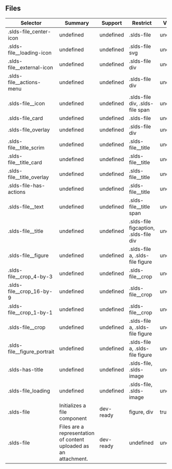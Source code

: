 

## Files

| Selector | Summary | Support | Restrict | Variant |
|-------|-------|-------|-------|-------|
| .slds-file_center-icon | undefined | undefined | .slds-file | undefined |
| .slds-file__loading-icon | undefined | undefined | .slds-file svg | undefined |
| .slds-file__external-icon | undefined | undefined | .slds-file div | undefined |
| .slds-file__actions-menu | undefined | undefined | .slds-file div | undefined |
| .slds-file__icon | undefined | undefined | .slds-file div, .slds-file span | undefined |
| .slds-file_card | undefined | undefined | .slds-file | undefined |
| .slds-file_overlay | undefined | undefined | .slds-file div | undefined |
| .slds-file__title_scrim | undefined | undefined | .slds-file__title | undefined |
| .slds-file__title_card | undefined | undefined | .slds-file__title | undefined |
| .slds-file__title_overlay | undefined | undefined | .slds-file__title | undefined |
| .slds-file-has-actions | undefined | undefined | .slds-file__title | undefined |
| .slds-file__text | undefined | undefined | .slds-file__title span | undefined |
| .slds-file__title | undefined | undefined | .slds-file figcaption, .slds-file div | undefined |
| .slds-file__figure | undefined | undefined | .slds-file a, .slds-file figure | undefined |
| .slds-file__crop_4-by-3 | undefined | undefined | .slds-file__crop | undefined |
| .slds-file__crop_16-by-9 | undefined | undefined | .slds-file__crop | undefined |
| .slds-file__crop_1-by-1 | undefined | undefined | .slds-file__crop | undefined |
| .slds-file__crop | undefined | undefined | .slds-file a, .slds-file figure | undefined |
| .slds-file__figure_portrait | undefined | undefined | .slds-file a, .slds-file figure | undefined |
| .slds-has-title | undefined | undefined | .slds-file, .slds-image | undefined |
| .slds-file_loading | undefined | undefined | .slds-file, .slds-image | undefined |
| .slds-file | Initializes a file component | dev-ready | figure, div | true |
| .slds-file | Files are a representation of content uploaded as an attachment. | dev-ready | undefined | undefined |